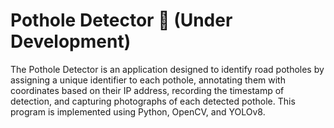 # Pothole Detector 👷 (Under Development)
The Pothole Detector is an application designed to identify road potholes by assigning a unique identifier to each pothole, annotating them with coordinates based on their IP address, recording the timestamp of detection, and capturing photographs of each detected pothole. This program is implemented using Python, OpenCV, and YOLOv8.